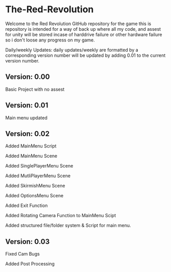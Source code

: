 # The-Red-Revolution
Welcome to the Red Revolution GitHub repository for the game this is repository is intended for a way of back up where all my code, and assest for unity will be stored incase of harddrive failure or other hardware failure so i don't loose any progress on my game.

Daily/weekly Updates:
daily updates/weekly are formatted by a corresponding version number will be updated by adding 0.01 to the current version number.

Version: 0.00
------------------------------------------------------------------------------------------------------------------------------------------
Basic Project with no assest

Version: 0.01
------------------------------------------------------------------------------------------------------------------------------------------
Main menu updated

Version: 0.02
------------------------------------------------------------------------------------------------------------------------------------------
Added MainMenu Script

Added MainMenu Scene

Added SinglePlayerMenu Scene

Added MutliPlayerMenu Scene

Added SkirmishMenu Scene

Added OptionsMenu Scene

Added Exit Function

Added Rotating Camera Function to MainMenu Scipt

Added structured file/folder system & Script for main menu.

Version: 0.03
------------------------------------------------------------------------------------------------------------------------------------------

Fixed Cam Bugs

Added Post Processing
